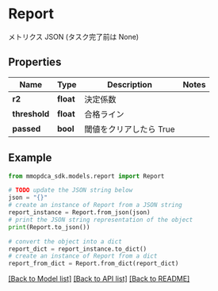 # Report

メトリクス JSON (タスク完了前は None)

## Properties

Name | Type | Description | Notes
------------ | ------------- | ------------- | -------------
**r2** | **float** | 決定係数 | 
**threshold** | **float** | 合格ライン | 
**passed** | **bool** | 閾値をクリアしたら True | 

## Example

```python
from mmopdca_sdk.models.report import Report

# TODO update the JSON string below
json = "{}"
# create an instance of Report from a JSON string
report_instance = Report.from_json(json)
# print the JSON string representation of the object
print(Report.to_json())

# convert the object into a dict
report_dict = report_instance.to_dict()
# create an instance of Report from a dict
report_from_dict = Report.from_dict(report_dict)
```
[[Back to Model list]](../README.md#documentation-for-models) [[Back to API list]](../README.md#documentation-for-api-endpoints) [[Back to README]](../README.md)


